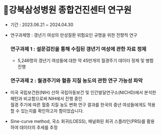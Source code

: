 # :bookmark:강북삼성병원 종합건진센터 연구원
- 기간 : 2023.06.21 ~ 2024.04.30
- 연구과제명 : 갱년기 여성의 만성질환 위험요인 규명을 위한 전향적 연구

  ### 연구과제 1 : 설문검진을 통해 수집된 갱년기 여성에 관한 자료 정제 
  -  5,246명의 갱년기 여성들에 대한 약 45만개의 월경주기 데이터 정제 및 병합 진행 

  ### 연구과제 2 : 월경주기와 혈중 지질 농도의 관한 연구 가능성 파악 

 - 미국 국립보건원(NIH) 산하 국립아동보건 및 인간발달연구소(NICHD)에서 분석한 패턴과 비교함으로써 NIH에서 진행 중인\
월경 주기에 따른 혈중 지질 농도 변화 연구 결과를 한국의 중년 여성들에게도 적용할 수 있는지를 확인하고자 함이었습니다.

- Sine-curve method, 국소 회귀(LOESS), 패널화된 회귀 스플라인(PRS)를 활용하여 데이터의 추세를 추정 
